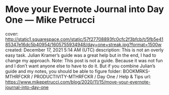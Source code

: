 # Move your Evernote Journal into Day One — Mike Petrucci

cover: http://static1.squarespace.com/static/57f27708893fc0cfc2f3bfcb/t/5fb5e4185347e16dc5b40954/1605755934948/day+one+streak.jpg?format=1500w
created: December 17, 2021 5:14 AM (UTC)
description: This is not an overly easy task.  Julian Kramer’s guide  was a great help but in the end, I had to change my approach.   Note: This post is not a guide. Because it was not fun and I don’t want anyone else to have to do it. But if you combine Julian’s guide and my notes, you should be able to figure
folder: BOOKMRKS-MTHRFCKR / PRODUCTIVITY-MTHRFCKR / Day One / Help & Tips
url: https://www.mikepetrucci.com/blog/2020/11/15/move-your-evernote-journal-into-day-one